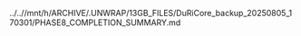 ../..//mnt/h/ARCHIVE/.UNWRAP/13GB_FILES/DuRiCore_backup_20250805_170301/PHASE8_COMPLETION_SUMMARY.md